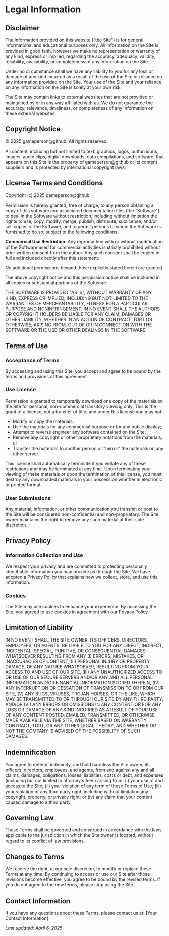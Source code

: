 # Legal Information

## Disclaimer

The information provided on this website ("the Site") is for general informational and educational purposes only. All information on the Site is provided in good faith, however we make no representation or warranty of any kind, express or implied, regarding the accuracy, adequacy, validity, reliability, availability, or completeness of any information on the Site.

Under no circumstance shall we have any liability to you for any loss or damage of any kind incurred as a result of the use of the Site or reliance on any information provided on the Site. Your use of the Site and your reliance on any information on the Site is solely at your own risk.

The Site may contain links to external websites that are not provided or maintained by or in any way affiliated with us. We do not guarantee the accuracy, relevance, timeliness, or completeness of any information on these external websites.

## Copyright Notice

© 2025 gameperson@github. All rights reserved.

All content, including but not limited to text, graphics, logos, button icons, images, audio clips, digital downloads, data compilations, and software, that appears on this Site is the property of gameperson@github or its content suppliers and is protected by international copyright laws.

## License Terms and Conditions

Copyright (c) 2025 gameperson@github

Permission is hereby granted, free of charge, to any person obtaining a copy of this software and associated documentation files (the "Software"), to deal in the Software without restriction, including without limitation the rights to use, copy, modify, merge, publish, distribute, sublicense, and/or sell copies of the Software, and to permit persons to whom the Software is furnished to do so, subject to the following conditions:

**Commercial Use Restriction**: Any reproduction with or without modification of the Software used for commercial activities is strictly prohibited without prior written consent from the author. Any such consent shall be copied in full and included directly after this statement.

No additional permissions beyond those explicitly stated herein are granted.

The above copyright notice and this permission notice shall be included in all copies or substantial portions of the Software.

THE SOFTWARE IS PROVIDED "AS IS", WITHOUT WARRANTY OF ANY KIND, EXPRESS OR IMPLIED, INCLUDING BUT NOT LIMITED TO THE WARRANTIES OF MERCHANTABILITY, FITNESS FOR A PARTICULAR PURPOSE AND NONINFRINGEMENT. IN NO EVENT SHALL THE AUTHORS OR COPYRIGHT HOLDERS BE LIABLE FOR ANY CLAIM, DAMAGES OR OTHER LIABILITY, WHETHER IN AN ACTION OF CONTRACT, TORT OR OTHERWISE, ARISING FROM, OUT OF OR IN CONNECTION WITH THE SOFTWARE OR THE USE OR OTHER DEALINGS IN THE SOFTWARE.

## Terms of Use

### Acceptance of Terms
By accessing and using this Site, you accept and agree to be bound by the terms and provisions of this agreement.

### Use License
Permission is granted to temporarily download one copy of the materials on the Site for personal, non-commercial transitory viewing only. This is the grant of a license, not a transfer of title, and under this license you may not:
- Modify or copy the materials;
- Use the materials for any commercial purpose or for any public display;
- Attempt to reverse engineer any software contained on the Site;
- Remove any copyright or other proprietary notations from the materials; or
- Transfer the materials to another person or "mirror" the materials on any other server.

This license shall automatically terminate if you violate any of these restrictions and may be terminated at any time. Upon terminating your viewing of these materials or upon the termination of this license, you must destroy any downloaded materials in your possession whether in electronic or printed format.

### User Submissions
Any material, information, or other communication you transmit or post to the Site will be considered non-confidential and non-proprietary. The Site owner maintains the right to remove any such material at their sole discretion.

## Privacy Policy

### Information Collection and Use
We respect your privacy and are committed to protecting personally identifiable information you may provide us through the Site. We have adopted a Privacy Policy that explains how we collect, store, and use this information.

### Cookies
The Site may use cookies to enhance your experience. By accessing the Site, you agreed to use cookies in agreement with our Privacy Policy.

## Limitation of Liability

IN NO EVENT SHALL THE SITE OWNER, ITS OFFICERS, DIRECTORS, EMPLOYEES, OR AGENTS, BE LIABLE TO YOU FOR ANY DIRECT, INDIRECT, INCIDENTAL, SPECIAL, PUNITIVE, OR CONSEQUENTIAL DAMAGES WHATSOEVER RESULTING FROM ANY (I) ERRORS, MISTAKES, OR INACCURACIES OF CONTENT, (II) PERSONAL INJURY OR PROPERTY DAMAGE, OF ANY NATURE WHATSOEVER, RESULTING FROM YOUR ACCESS TO AND USE OF OUR SITE, (III) ANY UNAUTHORIZED ACCESS TO OR USE OF OUR SECURE SERVERS AND/OR ANY AND ALL PERSONAL INFORMATION AND/OR FINANCIAL INFORMATION STORED THEREIN, (IV) ANY INTERRUPTION OR CESSATION OF TRANSMISSION TO OR FROM OUR SITE, (V) ANY BUGS, VIRUSES, TROJAN HORSES, OR THE LIKE, WHICH MAY BE TRANSMITTED TO OR THROUGH OUR SITE BY ANY THIRD PARTY, AND/OR (VI) ANY ERRORS OR OMISSIONS IN ANY CONTENT OR FOR ANY LOSS OR DAMAGE OF ANY KIND INCURRED AS A RESULT OF YOUR USE OF ANY CONTENT POSTED, EMAILED, TRANSMITTED, OR OTHERWISE MADE AVAILABLE VIA THE SITE, WHETHER BASED ON WARRANTY, CONTRACT, TORT, OR ANY OTHER LEGAL THEORY, AND WHETHER OR NOT THE COMPANY IS ADVISED OF THE POSSIBILITY OF SUCH DAMAGES.

## Indemnification

You agree to defend, indemnify, and hold harmless the Site owner, its officers, directors, employees, and agents, from and against any and all claims, damages, obligations, losses, liabilities, costs or debt, and expenses (including but not limited to attorney's fees) arising from: (i) your use of and access to the Site; (ii) your violation of any term of these Terms of Use; (iii) your violation of any third party right, including without limitation any copyright, property, or privacy right; or (iv) any claim that your content caused damage to a third party.

## Governing Law

These Terms shall be governed and construed in accordance with the laws applicable to the jurisdiction in which the Site owner is located, without regard to its conflict of law provisions.

## Changes to Terms

We reserve the right, at our sole discretion, to modify or replace these Terms at any time. By continuing to access or use our Site after those revisions become effective, you agree to be bound by the revised terms. If you do not agree to the new terms, please stop using the Site.

## Contact Information

If you have any questions about these Terms, please contact us at: [Your Contact Information]

*Last updated: April 6, 2025*
